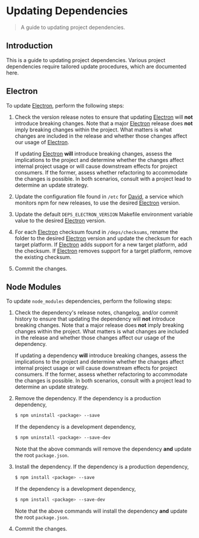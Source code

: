 # Updating Dependencies

> A guide to updating project dependencies.

## Introduction

This is a guide to updating project dependencies. Various project dependencies require tailored update procedures, which are documented here.

## Electron

To update [Electron][electron], perform the following steps:

1.  Check the version release notes to ensure that updating [Electron][electron] will **not** introduce breaking changes. Note that a major [Electron][electron] release does **not** imply breaking changes within the project. What matters is what changes are included in the release and whether those changes affect our usage of [Electron][electron].

    If updating [Electron][electron] **will** introduce breaking changes, assess the implications to the project and determine whether the changes affect internal project usage or will cause downstream effects for project consumers. If the former, assess whether refactoring to accommodate the changes is possible. In both scenarios, consult with a project lead to determine an update strategy.

2.  Update the configuration file found in `/etc` for [David][david], a service which monitors npm for new releases, to use the desired [Electron][electron] version.

3.  Update the default `DEPS_ELECTRON_VERSION` Makefile environment variable value to the desired [Electron][electron] version.

4.  For each [Electron][electron] checksum found in `/deps/checksums`, rename the folder to the desired [Electron][electron] version and update the checksum for each target platform. If [Electron][electron] adds support for a new target platform, add the checksum. If [Electron][electron] removes support for a target platform, remove the existing checksum.

5.  Commit the changes.

## Node Modules

To update `node_modules` dependencies, perform the following steps:

1.  Check the dependency's release notes, changelog, and/or commit history to ensure that updating the dependency will **not** introduce breaking changes. Note that a major release does **not** imply breaking changes within the project. What matters is what changes are included in the release and whether those changes affect our usage of the dependency.

    If updating a dependency **will** introduce breaking changes, assess the implications to the project and determine whether the changes affect internal project usage or will cause downstream effects for project consumers. If the former, assess whether refactoring to accommodate the changes is possible. In both scenarios, consult with a project lead to determine an update strategy.

2.  Remove the dependency. If the dependency is a production dependency,

    <!-- run-disable -->

    ```bash
    $ npm uninstall <package> --save
    ```

    If the dependency is a development dependency,

    <!-- run-disable -->

    ```bash
    $ npm uninstall <package> --save-dev
    ```

    Note that the above commands will remove the dependency **and** update the root `package.json`.

3.  Install the dependency. If the dependency is a production dependency,

    <!-- run-disable -->

    ```bash
    $ npm install <package> --save
    ```

    If the dependency is a development dependency,

    <!-- run-disable -->

    ```bash
    $ npm install <package> --save-dev
    ```

    Note that the above commands will install the dependency **and** update the root `package.json`.

4.  Commit the changes.

<section class="links">

[electron]: https://www.electronjs.org/

[david]: https://david-dm.org/

</section>

<!-- /.links -->
